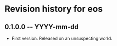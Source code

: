 # Revision history for eos

## 0.1.0.0 -- YYYY-mm-dd

* First version. Released on an unsuspecting world.
